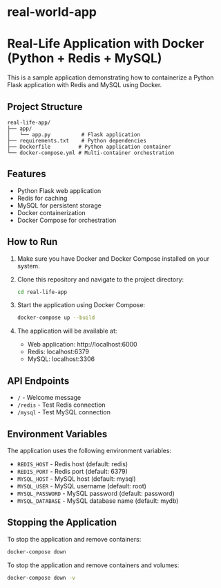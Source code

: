 # real-world-app
# Real-Life Application with Docker (Python + Redis + MySQL)

This is a sample application demonstrating how to containerize a Python Flask application with Redis and MySQL using Docker.

## Project Structure

```
real-life-app/
├── app/
│   └── app.py          # Flask application
├── requirements.txt    # Python dependencies
├── Dockerfile         # Python application container
└── docker-compose.yml # Multi-container orchestration
```

## Features

- Python Flask web application
- Redis for caching
- MySQL for persistent storage
- Docker containerization
- Docker Compose for orchestration

## How to Run

1. Make sure you have Docker and Docker Compose installed on your system.

2. Clone this repository and navigate to the project directory:
   ```bash
   cd real-life-app
   ```

3. Start the application using Docker Compose:
   ```bash
   docker-compose up --build
   ```

4. The application will be available at:
   - Web application: http://localhost:6000
   - Redis: localhost:6379
   - MySQL: localhost:3306

## API Endpoints

- `/` - Welcome message
- `/redis` - Test Redis connection
- `/mysql` - Test MySQL connection

## Environment Variables

The application uses the following environment variables:

- `REDIS_HOST` - Redis host (default: redis)
- `REDIS_PORT` - Redis port (default: 6379)
- `MYSQL_HOST` - MySQL host (default: mysql)
- `MYSQL_USER` - MySQL username (default: root)
- `MYSQL_PASSWORD` - MySQL password (default: password)
- `MYSQL_DATABASE` - MySQL database name (default: mydb)

## Stopping the Application

To stop the application and remove containers:
```bash
docker-compose down
```

To stop the application and remove containers and volumes:
```bash
docker-compose down -v
```
